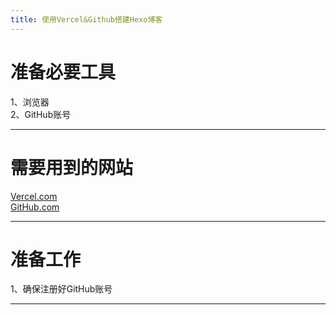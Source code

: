 ```yaml
---
title: 使用Vercel&Github搭建Hexo博客
---
```


# 准备必要工具  
1、浏览器  
2、GitHub账号  
- - -  
# 需要用到的网站  
[Vercel.com](vercel.com)  
[GitHub.com](GitHub.com)  
- - -
# 准备工作 
1、确保注册好GitHub账号  
- - -  
